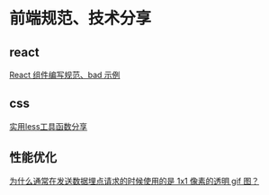 # 前端规范、技术分享

## react

[React 组件编写规范、bad 示例](./react/React组件编写规范、bad示例.md)


## css
[实用less工具函数分享](./css/实用less工具函数分享.md)

## 性能优化
[为什么通常在发送数据埋点请求的时候使用的是 1x1 像素的透明 gif 图？](./性能优化/埋点请求1x1gif.md)